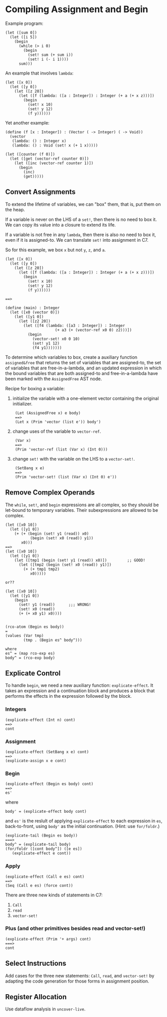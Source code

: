 # Compiling Assignment and Begin

Example program:

    (let ([sum 0])
      (let ([i 5])
        (begin
          (while (> i 0)
            (begin
              (set! sum (+ sum i))
              (set! i (- i 1))))
          sum)))

An example that involves `lambda`:

    (let ([x 0])
      (let ([y 0])
        (let ([z 20])
          (let ([f (lambda: ([a : Integer]) : Integer (+ a (+ x z)))])
            (begin
              (set! x 10)
              (set! y 12)
              (f y))))))

Yet another example:

    (define (f [x : Integer]) : (Vector ( -> Integer) ( -> Void))
      (vector
       (lambda: () : Integer x)
       (lambda: () : Void (set! x (+ 1 x)))))

    (let ([counter (f 0)])
      (let ([get (vector-ref counter 0)])
        (let ([inc (vector-ref counter 1)])
          (begin
            (inc)
            (get)))))

## Convert Assignments

To extend the lifetime of variables, we can "box" them, that is, put
them on the heap.

If a variable is never on the LHS of a `set!`, then there is no need
to box it. We can copy its value into a closure to extend its life.

If a variable is not free in any `lambda`, then there is also no need
to box it, even if it is assigned-to. We can translate `set!` into
assignment in C7.

So for this example, we box `x` but not `y`, `z`, and `a`.

    (let ([x 0])
      (let ([y 0])
        (let ([z 20])
          (let ([f (lambda: ([a : Integer]) : Integer (+ a (+ x z)))])
            (begin
              (set! x 10)
              (set! y 12)
              (f y))))))

    ==>

    (define (main) : Integer
      (let ([x0 (vector 0)])
        (let ([y1 0])
          (let ([z2 20])
            (let ([f4 (lambda: ([a3 : Integer]) : Integer
                          (+ a3 (+ (vector-ref x0 0) z2)))])
              (begin 
                (vector-set! x0 0 10)
                (set! y1 12)
                (f4 y1)))))))

To determine which variables to box, create a auxiliary function
`assigned&free` that returns the set of variables that are
assigned-to, the set of variables that are free-in-a-lambda, and an
updated expression in which the bound variables that are both
assigned-to and free-in-a-lambda have been marked with the
`AssignedFree` AST node.

Recipe for boxing a variable:

1. initialize the variable with a one-element vector containing the
   original initializer.
   
        (Let (AssignedFree x) e body)
        ==>
        (Let x (Prim 'vector (list e')) body')

2. change uses of the variable to `vector-ref`.

        (Var x)
        ==>
        (Prim 'vector-ref (list (Var x) (Int 0)))

3. change `set!` with the variable on the LHS to a `vector-set!`.

        (SetBang x e)
        ==>
        (Prim 'vector-set! (list (Var x) (Int 0) e'))


## Remove Complex Operands

The `while`, `set!`, and `begin` expressions are all complex,
so they should be let-bound to temporary variables.
Their subexpressions are allowed to be complex.


    (let ([x0 10])
      (let ([y1 0])
        (+ (+ (begin (set! y1 (read)) x0)
               (begin (set! x0 (read)) y1))
           x0)))
    ==>
    (let ([x0 10])
      (let ([y1 0])
        (let ([tmp1 (begin (set! y1 (read)) x0)])         ;; GOOD!
          (let ([tmp2 (begin (set! x0 (read)) y1)])
            (+ (+ tmp1 tmp2)
               x0)))))

    or??
    
    (let ([x0 10])
      (let ([y1 0])
        (begin
          (set! y1 (read))      ;;; WRONG!
          (set! x0 (read))
          (+ (+ x0 y1) x0))))


    (rco-atom (Begin es body))
    =
    (values (Var tmp) 
            (tmp . (Begin es^ body^)))

    where
    es^ = (map rco-exp es)
    body^ = (rco-exp body)
    

## Explicate Control

To handle `begin`, we need a new auxiliary function:
`explicate-effect`.  It takes an expression and a continuation block
and produces a block that performs the effects in the expression
followed by the block.

### Integers

    (explicate-effect (Int n) cont)
    ==>
    cont

### Assignment

    (explicate-effect (SetBang x e) cont)
    ==>
    (explicate-assign x e cont)
    
### Begin
    
    (explicate-effect (Begin es body) cont)
    ==>
    es'
    
where

    body' = (explicate-effect body cont)
    
and `es'` is the reslult of applying `explicate-effect` to each
expression in `es`, back-to-front, using `body'` as the initial
continuation. (Hint: use `for/foldr`.)


    (explicate-tail (Begin es body))
    ===>
    body^ = (explicate-tail body)
    (for/foldr ([cont body^]) ([e es])
       (explicate-effect e cont))


### Apply

    (explicate-effect (Call e es) cont)
    ==>
    (Seq (Call e es) (force cont))


There are three new kinds of statements in C7:
1. `Call`
2. `read`
3. `vector-set!`

### Plus (and other primitives besides read and vector-set!)

    (explicate-effect (Prim '+ args) cont)
    ===>
    cont


## Select Instructions

Add cases for the three new statements: `Call`, `read`, and
`vector-set!` by adapting the code generation for those forms in
assignment position.


## Register Allocation

Use dataflow analysis in `uncover-live`.


